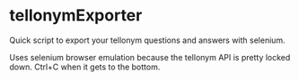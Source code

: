# tellonymExporter
Quick script to export your tellonym questions and answers with selenium.

Uses selenium browser emulation because the tellonym API is pretty locked down.
Ctrl+C when it gets to the bottom.
